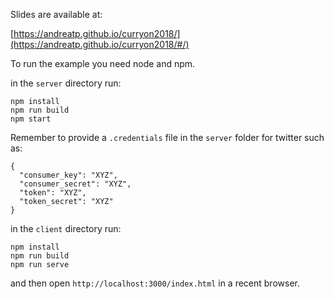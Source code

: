 Slides are available at:

[https://andreatp.github.io/curryon2018/](https://andreatp.github.io/curryon2018/#/)

To run the example you need node and npm.

in the ```server``` directory run:

```
npm install
npm run build
npm start
```

Remember to provide a `.credentials` file in the `server` folder for twitter such as:

```
{
  "consumer_key": "XYZ",
  "consumer_secret": "XYZ",
  "token": "XYZ",
  "token_secret": "XYZ"
}
```

in the ```client``` directory run:

```
npm install
npm run build
npm run serve
```
 and then open ```http://localhost:3000/index.html``` in a recent browser.
